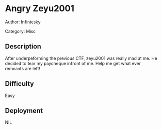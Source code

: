 # Angry Zeyu2001

Author: Infintesky

Category: Misc

## Description

After underpeforming the previous CTF, zeyu2001 was really mad at me. He decided to tear my paycheque infront of me. Help me get what ever remnants are left!

## Difficulty

Easy

## Deployment

NIL
